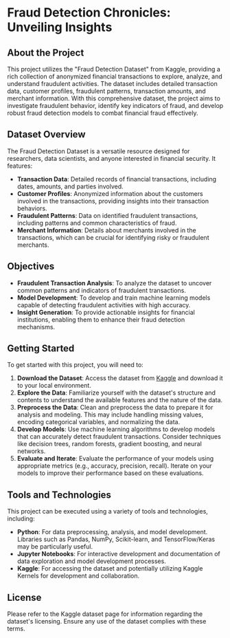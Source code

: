 # Fraud Detection Chronicles: Unveiling Insights

## About the Project

This project utilizes the "Fraud Detection Dataset" from Kaggle, providing a rich collection of anonymized financial transactions to explore, analyze, and understand fraudulent activities. The dataset includes detailed transaction data, customer profiles, fraudulent patterns, transaction amounts, and merchant information. With this comprehensive dataset, the project aims to investigate fraudulent behavior, identify key indicators of fraud, and develop robust fraud detection models to combat financial fraud effectively.

## Dataset Overview

The Fraud Detection Dataset is a versatile resource designed for researchers, data scientists, and anyone interested in financial security. It features:

- **Transaction Data**: Detailed records of financial transactions, including dates, amounts, and parties involved.
- **Customer Profiles**: Anonymized information about the customers involved in the transactions, providing insights into their transaction behaviors.
- **Fraudulent Patterns**: Data on identified fraudulent transactions, including patterns and common characteristics of fraud.
- **Merchant Information**: Details about merchants involved in the transactions, which can be crucial for identifying risky or fraudulent merchants.

## Objectives

- **Fraudulent Transaction Analysis**: To analyze the dataset to uncover common patterns and indicators of fraudulent transactions.
- **Model Development**: To develop and train machine learning models capable of detecting fraudulent activities with high accuracy.
- **Insight Generation**: To provide actionable insights for financial institutions, enabling them to enhance their fraud detection mechanisms.

## Getting Started

To get started with this project, you will need to:

1. **Download the Dataset**: Access the dataset from [Kaggle](https://www.kaggle.com/datasets/goyaladi/fraud-detection-dataset) and download it to your local environment.
2. **Explore the Data**: Familiarize yourself with the dataset's structure and contents to understand the available features and the nature of the data.
3. **Preprocess the Data**: Clean and preprocess the data to prepare it for analysis and modeling. This may include handling missing values, encoding categorical variables, and normalizing the data.
4. **Develop Models**: Use machine learning algorithms to develop models that can accurately detect fraudulent transactions. Consider techniques like decision trees, random forests, gradient boosting, and neural networks.
5. **Evaluate and Iterate**: Evaluate the performance of your models using appropriate metrics (e.g., accuracy, precision, recall). Iterate on your models to improve their performance based on these evaluations.

## Tools and Technologies

This project can be executed using a variety of tools and technologies, including:

- **Python**: For data preprocessing, analysis, and model development. Libraries such as Pandas, NumPy, Scikit-learn, and TensorFlow/Keras may be particularly useful.
- **Jupyter Notebooks**: For interactive development and documentation of data exploration and model development processes.
- **Kaggle**: For accessing the dataset and potentially utilizing Kaggle Kernels for development and collaboration.

## License

Please refer to the Kaggle dataset page for information regarding the dataset's licensing. Ensure any use of the dataset complies with these terms.
